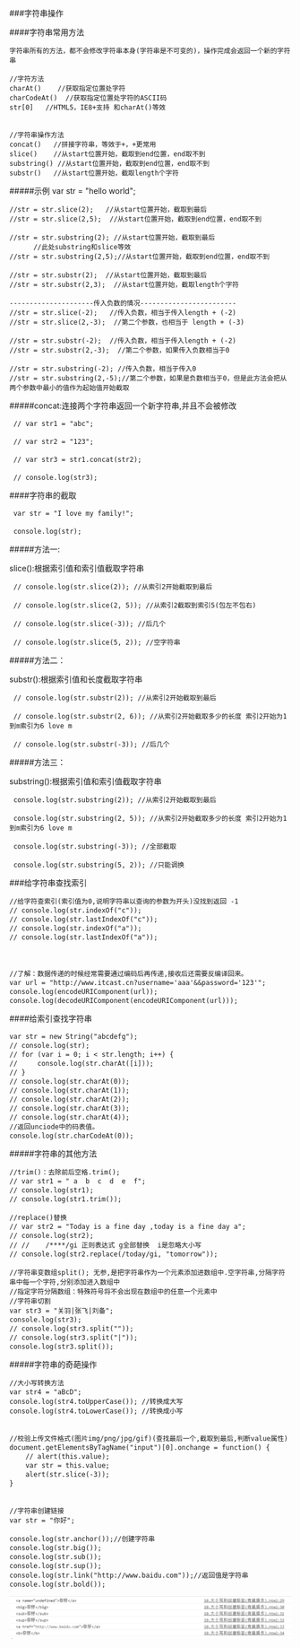  ###字符串操作

####字符串常用方法

    字符串所有的方法，都不会修改字符串本身(字符串是不可变的)，操作完成会返回一个新的字符串
    
    //字符方法
    charAt()    //获取指定位置处字符
    charCodeAt()  //获取指定位置处字符的ASCII码
    str[0]   //HTML5，IE8+支持 和charAt()等效


    //字符串操作方法
    concat()   //拼接字符串，等效于+，+更常用
    slice()    //从start位置开始，截取到end位置，end取不到
    substring() //从start位置开始，截取到end位置，end取不到
    substr()   //从start位置开始，截取length个字符


#####示例
     var str = "hello world";

    //str = str.slice(2);   //从start位置开始，截取到最后
    //str = str.slice(2,5);  //从start位置开始，截取到end位置，end取不到

    //str = str.substring(2); //从start位置开始，截取到最后
          //此处substring和slice等效
    //str = str.substring(2,5);//从start位置开始，截取到end位置，end取不到

    //str = str.substr(2);  //从start位置开始，截取到最后
    //str = str.substr(2,3);  //从start位置开始，截取length个字符

    ---------------------传入负数的情况------------------------
    //str = str.slice(-2);   //传入负数，相当于传入length + (-2)
    //str = str.slice(2,-3);  //第二个参数，也相当于 length + (-3)

    //str = str.substr(-2);  //传入负数，相当于传入length + (-2)
    //str = str.substr(2,-3);  //第二个参数，如果传入负数相当于0

    //str = str.substring(-2); //传入负数，相当于传入0
    //str = str.substring(2,-5);//第二个参数，如果是负数相当于0，但是此方法会把从两个参数中最小的值作为起始值开始截取










#####concat:连接两个字符串返回一个新字符串,并且不会被修改

     // var str1 = "abc";

     // var str2 = "123";

     // var str3 = str1.concat(str2);

     // console.log(str3);

####字符串的截取
    
     var str = "I love my family!";

     console.log(str);

#####方法一:

slice():根据索引值和索引值截取字符串


     // console.log(str.slice(2)); //从索引2开始截取到最后

     // console.log(str.slice(2, 5)); //从索引2截取到索引5(包左不包右)

     // console.log(str.slice(-3)); //后几个

     // console.log(str.slice(5, 2)); //空字符串


#####方法二：

 substr():根据索引值和长度截取字符串


     // console.log(str.substr(2)); //从索引2开始截取到最后

     // console.log(str.substr(2, 6)); //从索引2开始截取多少的长度 索引2开始为1到m索引为6 love m

     // console.log(str.substr(-3)); //后几个

#####方法三：

substring():根据索引值和索引值截取字符串
    
     console.log(str.substring(2)); //从索引2开始截取到最后

     console.log(str.substring(2, 5)); //从索引2开始截取多少的长度 索引2开始为1到m索引为6 love m

     console.log(str.substring(-3)); //全部截取

     console.log(str.substring(5, 2)); //只能调换


###给字符串查找索引

    //给字符查索引(索引值为0,说明字符串以查询的参数为开头)没找到返回 -1
    // console.log(str.indexOf("c"));
    // console.log(str.lastIndexOf("c"));
    // console.log(str.indexOf("a"));
    // console.log(str.lastIndexOf("a"));



    //了解：数据传递的时候经常需要通过编码后再传递,接收后还需要反编译回来。
    var url = "http://www.itcast.cn?username='aaa'&&password='123'";
    console.log(encodeURIComponent(url));
    console.log(decodeURIComponent(encodeURIComponent(url)));





####给索引查找字符串

    var str = new String("abcdefg");
    // console.log(str);
    // for (var i = 0; i < str.length; i++) {
    //     console.log(str.charAt([i]));
    // }
    // console.log(str.charAt(0));
    // console.log(str.charAt(1));
    // console.log(str.charAt(2));
    // console.log(str.charAt(3));
    // console.log(str.charAt(4));
    //返回unciode中的码表值。
    console.log(str.charCodeAt(0));


#####字符串的其他方法

    //trim()：去除前后空格.trim();
    // var str1 = " a  b  c  d  e  f";
    // console.log(str1);
    // console.log(str1.trim());

    //replace()替换
    // var str2 = "Today is a fine day ,today is a fine day a";
    // console.log(str2);
    // //    /****/gi 正则表达式 g全部替换  i是忽略大小写
    // console.log(str2.replace(/today/gi, "tomorrow"));

    //字符串变数组split(); 无参,是把字符串作为一个元素添加进数组中.空字符串,分隔字符串中每一个字符,分别添加进入数组中
    //指定字符分隔数组：特殊符号将不会出现在数组中的任意一个元素中
    //字符串切割
    var str3 = "关羽|张飞|刘备";
    console.log(str3);
    // console.log(str3.split(""));
    // console.log(str3.split("|"));
    console.log(str3.split());



#####字符串的奇葩操作

    //大小写转换方法
    var str4 = "aBcD";
    console.log(str4.toUpperCase()); //转换成大写
    console.log(str4.toLowerCase()); //转换成小写


    //校验上传文件格式(图片img/png/jpg/gif)(查找最后一个,截取到最后,判断value属性)
    document.getElementsByTagName("input")[0].onchange = function() {
        // alert(this.value);
        var str = this.value;
        alert(str.slice(-3));
    }


    //字符串创建链接
    var str = "你好";

    console.log(str.anchor());//创建字符串
    console.log(str.big());
    console.log(str.sub());
    console.log(str.sup());
    console.log(str.link("http://www.baidu.com"));//返回值是字符串
    console.log(str.bold());
    
![](/assets/QQ截图20171010102900.png)

